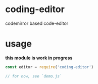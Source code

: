 # coding-editor
codemirror based code-editor

# usage
**this module is work in progress**

```js
const editor = require('coding-editor')

// for now, see `demo.js`
```
